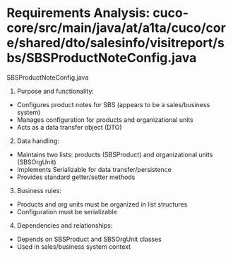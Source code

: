 # Requirements Analysis: cuco-core/src/main/java/at/a1ta/cuco/core/shared/dto/salesinfo/visitreport/sbs/SBSProductNoteConfig.java

SBSProductNoteConfig.java
1. Purpose and functionality:
- Configures product notes for SBS (appears to be a sales/business system)
- Manages configuration for products and organizational units
- Acts as a data transfer object (DTO)

2. Data handling:
- Maintains two lists: products (SBSProduct) and organizational units (SBSOrgUnit)
- Implements Serializable for data transfer/persistence
- Provides standard getter/setter methods

3. Business rules:
- Products and org units must be organized in list structures
- Configuration must be serializable

4. Dependencies and relationships:
- Depends on SBSProduct and SBSOrgUnit classes
- Used in sales/business system context